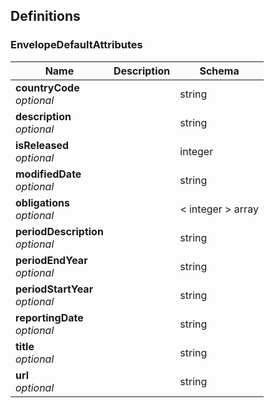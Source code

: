 
<a name="definitions"></a>
## Definitions

<a name="envelopedefaultattributes"></a>
### EnvelopeDefaultAttributes

|Name|Description|Schema|
|---|---|---|
|**countryCode**  <br>*optional*||string|
|**description**  <br>*optional*||string|
|**isReleased**  <br>*optional*||integer|
|**modifiedDate**  <br>*optional*||string|
|**obligations**  <br>*optional*||< integer > array|
|**periodDescription**  <br>*optional*||string|
|**periodEndYear**  <br>*optional*||string|
|**periodStartYear**  <br>*optional*||string|
|**reportingDate**  <br>*optional*||string|
|**title**  <br>*optional*||string|
|**url**  <br>*optional*||string|



